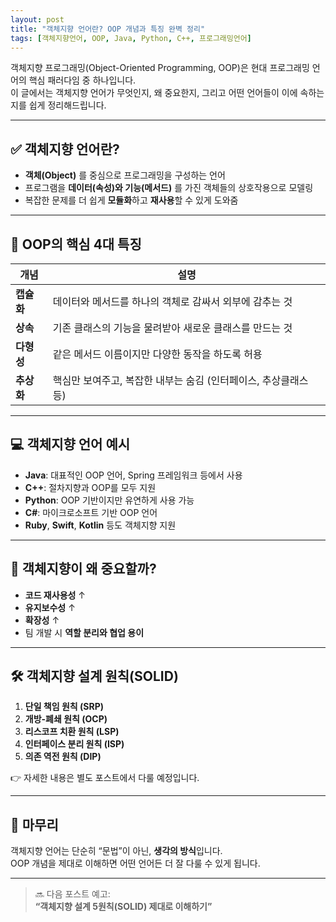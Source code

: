 ```yaml
---
layout: post
title: "객체지향 언어란? OOP 개념과 특징 완벽 정리"
tags: [객체지향언어, OOP, Java, Python, C++, 프로그래밍언어]
---
```


객체지향 프로그래밍(Object-Oriented Programming, OOP)은 현대 프로그래밍 언어의 핵심 패러다임 중 하나입니다.  
이 글에서는 객체지향 언어가 무엇인지, 왜 중요한지, 그리고 어떤 언어들이 이에 속하는지를 쉽게 정리해드립니다.

---

## ✅ 객체지향 언어란?

- **객체(Object)** 를 중심으로 프로그래밍을 구성하는 언어
- 프로그램을 **데이터(속성)와 기능(메서드)** 를 가진 객체들의 상호작용으로 모델링
- 복잡한 문제를 더 쉽게 **모듈화**하고 **재사용**할 수 있게 도와줌

---

## 🧱 OOP의 핵심 4대 특징

| 개념 | 설명 |
|------|------|
| **캡슐화** | 데이터와 메서드를 하나의 객체로 감싸서 외부에 감추는 것 |
| **상속** | 기존 클래스의 기능을 물려받아 새로운 클래스를 만드는 것 |
| **다형성** | 같은 메서드 이름이지만 다양한 동작을 하도록 허용 |
| **추상화** | 핵심만 보여주고, 복잡한 내부는 숨김 (인터페이스, 추상클래스 등)

---

## 💻 객체지향 언어 예시

- **Java**: 대표적인 OOP 언어, Spring 프레임워크 등에서 사용
- **C++**: 절차지향과 OOP를 모두 지원
- **Python**: OOP 기반이지만 유연하게 사용 가능
- **C#**: 마이크로소프트 기반 OOP 언어
- **Ruby**, **Swift**, **Kotlin** 등도 객체지향 지원

---

## 🔁 객체지향이 왜 중요할까?

- **코드 재사용성** ↑
- **유지보수성** ↑
- **확장성** ↑
- 팀 개발 시 **역할 분리와 협업 용이**

---

## 🛠 객체지향 설계 원칙(SOLID)

1. **단일 책임 원칙 (SRP)**
2. **개방-폐쇄 원칙 (OCP)**
3. **리스코프 치환 원칙 (LSP)**
4. **인터페이스 분리 원칙 (ISP)**
5. **의존 역전 원칙 (DIP)**

👉 자세한 내용은 별도 포스트에서 다룰 예정입니다.

---

## 📌 마무리

객체지향 언어는 단순히 “문법”이 아닌, **생각의 방식**입니다.  
OOP 개념을 제대로 이해하면 어떤 언어든 더 잘 다룰 수 있게 됩니다.

---

> 🔜 다음 포스트 예고:  
> **“객체지향 설계 5원칙(SOLID) 제대로 이해하기”**

